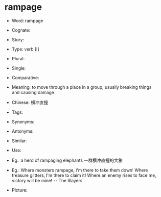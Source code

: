 # rampage

- Word: rampage
- Cognate: 
- Story: 

- Type: verb [I]
- Plural: 
- Single: 
- Comparative: 
- Meaning: to move through a place in a group, usually breaking things and causing damage
- Chinese: 横冲直撞
- Tags: 
- Synonyms: 
- Antonyms: 
- Similar: 
- Use: 
- Eg.: a herd of rampaging elephants 一群横冲直撞的大象
- Eg.: Where monsters rampage, I'm there to take them down! Where treasure glitters, I'm there to claim it! Where an enemy rises to face me, victory will be mine! -- The Slayers
- Picture: 


